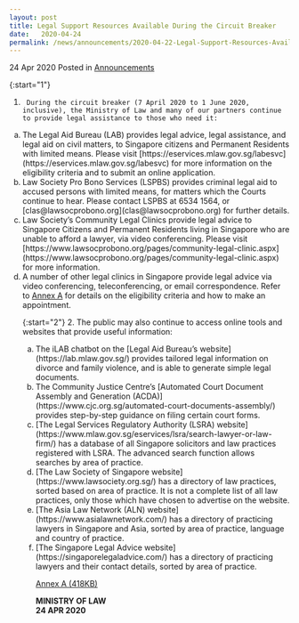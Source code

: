 ```yaml
---
layout: post
title: Legal Support Resources Available During the Circuit Breaker
date:   2020-04-24
permalink: /news/announcements/2020-04-22-Legal-Support-Resources-Available-During-the-Circuit-Breaker
---
```


24 Apr 2020 Posted in [Announcements](/news/announcements)

{:start="1"}
1.      During the circuit breaker (7 April 2020 to 1 June 2020, inclusive), the Ministry of Law and many of our partners continue to provide legal assistance to those who need it:

<ol style="list-style-type: lower-alpha">
<li>  The Legal Aid Bureau (LAB) provides legal advice, legal assistance, and legal aid on civil matters, to Singapore citizens and Permanent Residents with limited means. Please visit [https://eservices.mlaw.gov.sg/labesvc](https://eservices.mlaw.gov.sg/labesvc) for more information on the eligibility criteria and to submit an online application.</li>
<li>  Law Society Pro Bono Services (LSPBS) provides criminal legal aid to accused persons with limited means, for matters which the Courts continue to hear. Please contact LSPBS at 6534 1564, or [clas@lawsocprobono.org](clas@lawsocprobono.org) for further details.</li>
<li>  Law Society’s Community Legal Clinics provide legal advice to Singapore Citizens and Permanent Residents living in Singapore who are unable to afford a lawyer, via video conferencing. Please visit [https://www.lawsocprobono.org/pages/community-legal-clinic.aspx](https://www.lawsocprobono.org/pages/community-legal-clinic.aspx) for more information.</li>
<li>  A number of other legal clinics in Singapore provide legal advice via video conferencing, teleconferencing, or email correspondence. Refer to <u>Annex A</u> for details on the eligibility criteria and how to make an appointment.</li>

{:start="2"}
2.      The public may also continue to access online tools and websites that provide useful information:
 
<ol style="list-style-type: lower-alpha">
<li>  The iLAB chatbot on the [Legal Aid Bureau’s website](https://lab.mlaw.gov.sg/) provides tailored legal information on divorce and family violence, and is able to generate simple legal documents.</li>
<li>  The Community Justice Centre’s [Automated Court Document Assembly and Generation (ACDA)](https://www.cjc.org.sg/automated-court-documents-assembly/) provides step-by-step guidance on filing certain court forms.</li>
<li>  [The Legal Services Regulatory Authority (LSRA) website](https://www.mlaw.gov.sg/eservices/lsra/search-lawyer-or-law-firm/) has a database of all Singapore solicitors and law practices registered with LSRA. The advanced search function allows searches by area of practice.</li>
<li>  [The Law Society of Singapore website](https://www.lawsociety.org.sg/) has a directory of law practices, sorted based on area of practice. It is not a complete list of all law practices, only those which have chosen to advertise on the website.</li>
<li>  [The Asia Law Network (ALN) website](https://www.asialawnetwork.com/) has a directory of practicing lawyers in Singapore and Asia, sorted by area of practice, language and country of practice.</li>
<li>  [The Singapore Legal Advice website](https://singaporelegaladvice.com/) has a directory of practicing lawyers and their contact details, sorted by area of practice.</li>

[Annex A (418KB)](/files/news/announcements/2020/01/Annex_A–List_of_Legal_Clinics_Operating_during_the_Circuit_Breaker.pdf)

<b>MINISTRY OF LAW</b>
<br>
<b>24 APR 2020</b>

